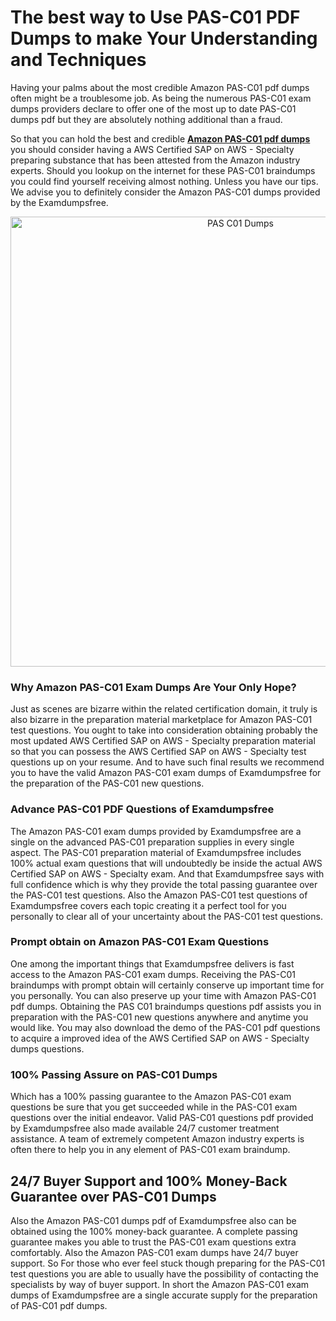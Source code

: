 <h1>The best way to Use PAS-C01 PDF Dumps to make Your Understanding and Techniques</h1>
<p>Having your palms about the most credible Amazon PAS-C01 pdf dumps often might be a troublesome job. As being the numerous PAS-C01 exam dumps providers declare to offer one of the most up to date PAS-C01 dumps pdf but they are absolutely nothing additional than a fraud.</p>
<p>So that you can hold the best and credible <strong><a href="https://examdumpsfree.com/PAS-C01-exam-dumps">Amazon PAS-C01 pdf dumps</a></strong> you should consider having a AWS Certified SAP on AWS - Specialty preparing substance that has been attested from the Amazon industry experts. Should you lookup on the internet for these PAS-C01 braindumps you could find yourself receiving almost nothing. Unless you have our tips. We advise you to definitely consider the Amazon PAS-C01 dumps provided by the Examdumpsfree.</p>
<p style="text-align: center;"><a href="https://examdumpsfree.com/PAS-C01-exam-dumps"><img src="https://i.ibb.co/yV3fvNg/Exam-Dumps-Free.png" alt="PAS C01 Dumps" width="720" /></a></p>
<h3>Why Amazon PAS-C01 Exam Dumps Are Your Only Hope?</h3>
<p>Just as scenes are bizarre within the related certification domain, it truly is also bizarre in the preparation material marketplace for Amazon PAS-C01 test questions. You ought to take into consideration obtaining probably the most updated AWS Certified SAP on AWS - Specialty preparation material so that you can possess the AWS Certified SAP on AWS - Specialty test questions up on your resume. And to have such final results we recommend you to have the valid Amazon PAS-C01 exam dumps of Examdumpsfree for the preparation of the PAS-C01 new questions.</p>
<h3><strong>Advance PAS-C01 PDF Questions of Examdumpsfree</strong></h3>
<p>The Amazon PAS-C01 exam dumps provided by Examdumpsfree are a single on the advanced PAS-C01 preparation supplies in every single aspect. The PAS-C01 preparation material of Examdumpsfree includes 100% actual exam questions that will undoubtedly be inside the actual AWS Certified SAP on AWS - Specialty exam. And that Examdumpsfree says with full confidence which is why they provide the total passing guarantee over the PAS-C01 test questions. Also the Amazon PAS-C01 test questions of Examdumpsfree covers each topic creating it a perfect tool for you personally to clear all of your uncertainty about the PAS-C01 test questions.</p>
<h3><strong>Prompt obtain on Amazon PAS-C01 Exam Questions</strong></h3>
<p>One among the important things that Examdumpsfree delivers is fast access to the Amazon PAS-C01 exam dumps. Receiving the PAS-C01 braindumps with prompt obtain will certainly conserve up important time for you personally. You can also preserve up your time with Amazon PAS-C01 pdf dumps. Obtaining the PAS C01 braindumps questions pdf assists you in preparation with the PAS-C01 new questions anywhere and anytime you would like. You may also download the demo of the PAS-C01 pdf questions to acquire a improved idea of the AWS Certified SAP on AWS - Specialty dumps questions.</p>
<h3><strong>100% Passing Assure on PAS-C01 Dumps</strong></h3>
<p>Which has a 100% passing guarantee to the Amazon PAS-C01 exam questions be sure that you get succeeded while in the PAS-C01 exam questions over the initial endeavor. Valid PAS-C01 questions pdf provided by Examdumpsfree also made available 24/7 customer treatment assistance. A team of extremely competent Amazon industry experts is often there to help you in any element of PAS-C01 exam braindump.</p>
<h2><strong>24/7 Buyer Support and 100% Money-Back Guarantee over PAS-C01 Dumps</strong></h2>
<p>Also the Amazon PAS-C01 dumps pdf of Examdumpsfree also can be obtained using the 100% money-back guarantee. A complete passing guarantee makes you able to trust the PAS-C01 exam questions extra comfortably. Also the Amazon PAS-C01 exam dumps have 24/7 buyer support. So For those who ever feel stuck though preparing for the PAS-C01 test questions you are able to usually have the possibility of contacting the specialists by way of buyer support. In short the Amazon PAS-C01 exam dumps of Examdumpsfree are a single accurate supply for the preparation of PAS-C01 pdf dumps.</p>
<h3>&nbsp;</h3>
<h3>&nbsp;</h3>
